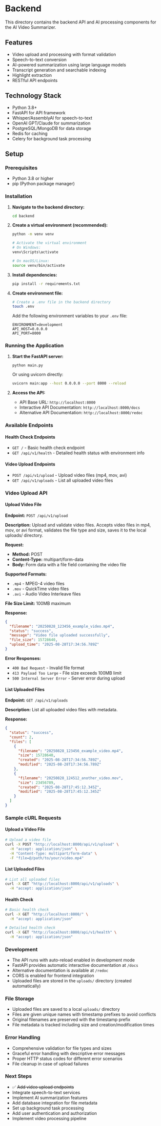 # Backend

This directory contains the backend API and AI processing components for the AI Video Summarizer.

## Features

- Video upload and processing with format validation
- Speech-to-text conversion
- AI-powered summarization using large language models
- Transcript generation and searchable indexing
- Highlight extraction
- RESTful API endpoints

## Technology Stack

- Python 3.8+
- FastAPI for API framework
- Whisper/AssemblyAI for speech-to-text
- OpenAI GPT/Claude for summarization
- PostgreSQL/MongoDB for data storage
- Redis for caching
- Celery for background task processing

## Setup

### Prerequisites

- Python 3.8 or higher
- pip (Python package manager)

### Installation

1. **Navigate to the backend directory:**
   ```bash
   cd backend
   ```

2. **Create a virtual environment (recommended):**
   ```bash
   python -m venv venv
   
   # Activate the virtual environment
   # On Windows:
   venv\Scripts\activate
   
   # On macOS/Linux:
   source venv/bin/activate
   ```

3. **Install dependencies:**
   ```bash
   pip install -r requirements.txt
   ```

4. **Create environment file:**
   ```bash
   # Create a .env file in the backend directory
   touch .env
   ```
   
   Add the following environment variables to your `.env` file:
   ```env
   ENVIRONMENT=development
   API_HOST=0.0.0.0
   API_PORT=8000
   ```

### Running the Application

1. **Start the FastAPI server:**
   ```bash
   python main.py
   ```
   
   Or using uvicorn directly:
   ```bash
   uvicorn main:app --host 0.0.0.0 --port 8000 --reload
   ```

2. **Access the API:**
   - API Base URL: `http://localhost:8000`
   - Interactive API Documentation: `http://localhost:8000/docs`
   - Alternative API Documentation: `http://localhost:8000/redoc`

### Available Endpoints

#### Health Check Endpoints
- `GET /` - Basic health check endpoint
- `GET /api/v1/health` - Detailed health status with environment info

#### Video Upload Endpoints
- `POST /api/v1/upload` - Upload video files (mp4, mov, avi)
- `GET /api/v1/uploads` - List all uploaded video files

### Video Upload API

#### Upload Video File

**Endpoint:** `POST /api/v1/upload`

**Description:** Upload and validate video files. Accepts video files in mp4, mov, or avi format, validates the file type and size, saves it to the local uploads/ directory.

**Request:**
- **Method:** POST
- **Content-Type:** multipart/form-data
- **Body:** Form data with a file field containing the video file

**Supported Formats:**
- `.mp4` - MPEG-4 video files
- `.mov` - QuickTime video files
- `.avi` - Audio Video Interleave files

**File Size Limit:** 100MB maximum

**Response:**
```json
{
  "filename": "20250828_123456_example_video.mp4",
  "status": "success",
  "message": "Video file uploaded successfully",
  "file_size": 15728640,
  "upload_time": "2025-08-28T17:34:56.789Z"
}
```

**Error Responses:**
- `400 Bad Request` - Invalid file format
- `413 Payload Too Large` - File size exceeds 100MB limit
- `500 Internal Server Error` - Server error during upload

#### List Uploaded Files

**Endpoint:** `GET /api/v1/uploads`

**Description:** List all uploaded video files with metadata.

**Response:**
```json
{
  "status": "success",
  "count": 2,
  "files": [
    {
      "filename": "20250828_123456_example_video.mp4",
      "size": 15728640,
      "created": "2025-08-28T17:34:56.789Z",
      "modified": "2025-08-28T17:34:56.789Z"
    },
    {
      "filename": "20250828_124512_another_video.mov",
      "size": 23456789,
      "created": "2025-08-28T17:45:12.345Z",
      "modified": "2025-08-28T17:45:12.345Z"
    }
  ]
}
```

### Sample cURL Requests

#### Upload a Video File
```bash
# Upload a video file
curl -X POST "http://localhost:8000/api/v1/upload" \
  -H "accept: application/json" \
  -H "Content-Type: multipart/form-data" \
  -F "file=@/path/to/your/video.mp4"
```

#### List Uploaded Files
```bash
# List all uploaded files
curl -X GET "http://localhost:8000/api/v1/uploads" \
  -H "accept: application/json"
```

#### Health Check
```bash
# Basic health check
curl -X GET "http://localhost:8000/" \
  -H "accept: application/json"

# Detailed health check
curl -X GET "http://localhost:8000/api/v1/health" \
  -H "accept: application/json"
```

### Development

- The API runs with auto-reload enabled in development mode
- FastAPI provides automatic interactive documentation at `/docs`
- Alternative documentation is available at `/redoc`
- CORS is enabled for frontend integration
- Uploaded files are stored in the `uploads/` directory (created automatically)

### File Storage

- Uploaded files are saved to a local `uploads/` directory
- Files are given unique names with timestamp prefixes to avoid conflicts
- Original filenames are preserved with the timestamp prefix
- File metadata is tracked including size and creation/modification times

### Error Handling

- Comprehensive validation for file types and sizes
- Graceful error handling with descriptive error messages
- Proper HTTP status codes for different error scenarios
- File cleanup in case of upload failures

### Next Steps

- ✅ ~~Add video upload endpoints~~
- Integrate speech-to-text services
- Implement AI summarization features
- Add database integration for file metadata
- Set up background task processing
- Add user authentication and authorization
- Implement video processing pipeline
